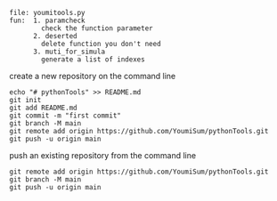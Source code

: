 ```
file: youmitools.py
fun:  1. paramcheck
        check the function parameter
      2. deserted
        delete function you don't need
	  3. muti_for_simula
		generate a list of indexes
```

create a new repository on the command line
```
echo "# pythonTools" >> README.md
git init
git add README.md
git commit -m "first commit"
git branch -M main
git remote add origin https://github.com/YoumiSum/pythonTools.git
git push -u origin main
```

push an existing repository from the command line
```
git remote add origin https://github.com/YoumiSum/pythonTools.git
git branch -M main
git push -u origin main
```

